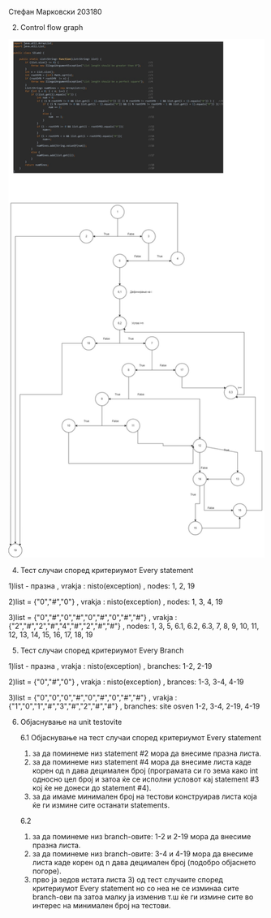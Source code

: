 Стефан Марковски 203180

2. Control flow graph

![](ControlFlowGraph.jpg)


4. Тест случаи според критериумот Every statement

1)list - празна , vrakja : nisto(exception) , nodes: 1, 2, 19

2)list = {"0","#","0"} , vrakja : nisto(exception) , nodes: 1, 3, 4, 19

3)list = {"0","#","0","#","0","#","0","#","#"} , vrakja : {"2","#","2","#","4","#","2","#","#"} , nodes: 1, 3, 5, 6.1, 6.2, 6.3, 7, 8, 9, 10, 11, 12, 13, 14, 15, 16, 17, 18, 19


5. Тест случаи според критериумот Every Branch

1)list - празна , vrakja : nisto(exception) , branches: 1-2, 2-19

2)list = {"0","#","0"} , vrakja : nisto(exception) , brances: 1-3, 3-4, 4-19

3)list = {"0","0","0","#","0","#","0","#","#"} , vrakja : {"1","0","1","#","3","#","2","#","#"} ,  branches: site osven 1-2, 3-4, 2-19, 4-19

6. Објаснување на unit testovite

   6.1 Објаснување на тест случаи според критериумот Every statement

	1) за да поминеме низ statement #2 мора да внесиме празна листа.
	2) за да поминеме низ statement #4 мора да внесиме листа каде корен од n дава децимален број (програмата си го зема како int односно цел број и затоа ќе се исполни условот кај statement #3 кој ќе не донеси до statement #4).
	3) за да имаме минимален број на тестови конструирав листа која ќе ги измине сите останати statements.
  
   6.2
	
	1) за да поминеме низ branch-овите: 1-2 и 2-19 мора да внесиме празна листа.
	2) за да поминеме низ branch-овите: 3-4 и 4-19 мора да внесиме листа каде корен од n дава децимален број (подобро објаснето погоре).
	3) прво ја зедов истата листа 3) од тест случаите според критериумот Every statement но со неа не се изминаа сите branch-ови па затоа малку ја изменив т.ш ќе ги измине сите во интерес на минимален број на тестови.